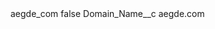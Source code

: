<?xml version="1.0" encoding="UTF-8"?>
<CustomMetadata xmlns="http://soap.sforce.com/2006/04/metadata" xmlns:xsi="http://www.w3.org/2001/XMLSchema-instance" xmlns:xsd="http://www.w3.org/2001/XMLSchema">
    <label>aegde_com</label>
    <protected>false</protected>
    <values>
        <field>Domain_Name__c</field>
        <value xsi:type="xsd:string">aegde.com</value>
    </values>
</CustomMetadata>
